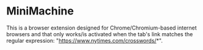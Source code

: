 # MiniMachine

This is a browser extension designed for Chrome/Chromium-based internet browsers and that only works/is activated when the tab's link matches the regular expression: "https://www.nytimes.com/crosswords/*".